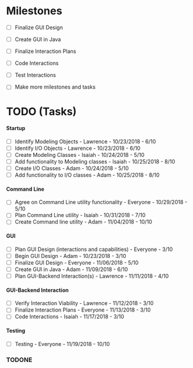 # Milestones
- [ ] Finalize GUI Design
- [ ] Create GUI in Java
- [ ] Finalize Interaction Plans
- [ ] Code Interactions
- [ ] Test Interactions
- [ ] Make more milestones and tasks


# TODO (Tasks)
#### Startup
- [ ] Identify Modeling Objects - Lawrence - 10/23/2018 - 6/10
- [ ] Identify I/O Objects - Lawrence - 10/23/2018 - 6/10
- [ ] Create Modeling Classes - Isaiah - 10/24/2018 - 5/10
- [ ] Add functionality to Modeling classes - Isaiah - 10/25/2018 - 8/10
- [ ] Create I/O Classes - Adam - 10/24/2018 - 5/10
- [ ] Add functionality to I/O classes - Adam - 10/25/2018 - 8/10
#### Command Line
- [ ] Agree on Command Line utility functionality - Everyone - 10/29/2018 - 5/10
- [ ] Plan Command Line utility - Isaiah - 10/31/2018 - 7/10
- [ ] Create Command line utility - Adam - 11/04/2018 - 10/10
#### GUI
- [ ] Plan GUI Design (interactions and capabilities) - Everyone - 3/10
- [ ] Begin GUI Design - Adam - 10/23/2018 - 3/10
- [ ] Finalize GUI Design - Everyone - 11/06/2018 - 5/10
- [ ] Create GUI in Java - Adam - 11/09/2018 - 6/10
- [ ] Plan GUI-Backend Interaction(s) - Lawrence - 11/11/2018 - 4/10
#### GUI-Backend Interaction
- [ ] Verify Interaction Viability - Lawrence - 11/12/2018 - 3/10
- [ ] Finalize Interaction Plans - Everyone - 11/13/2018 - 3/10
- [ ] Code Interactions - Isaiah - 11/17/2018 - 3/10
#### Testing
- [ ] Testing - Everyone - 11/19/2018 - 10/10

<!-- - [ ] Make modeling Objects serializable to read and write to file -->


### TODONE
<!--
* Identify Modeling Objects
  * Heater, Cooler, TempSensor
* Create Modeling Objects
  * Extra stuff
* Identify I/O Objects
  * Extra stuff
* Create I/O Objects
  * Extra stuff
* Agree on Command Line utility functionality
  * Extra stuff
* Plan Command Line utility
  * Extra stuff
* Create Command line utility
  * Extra stuff
* Agree on GUI Design layout
  * Extra stuff
* Build GUI Design Layout
  * Extra stuff
-->
